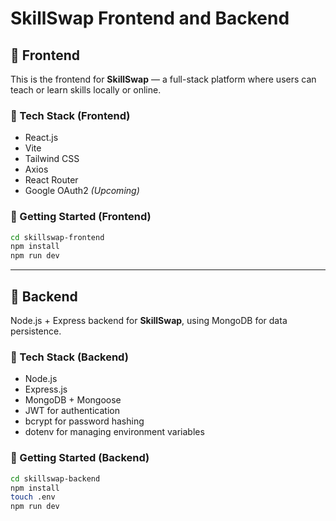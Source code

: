 # SkillSwap Frontend and Backend

## 🔹 Frontend

This is the frontend for **SkillSwap** — a full-stack platform where users can teach or learn skills locally or online.

### 🧰 Tech Stack (Frontend)
- React.js  
- Vite  
- Tailwind CSS  
- Axios  
- React Router  
- Google OAuth2 *(Upcoming)*

### 🚀 Getting Started (Frontend)

```bash
cd skillswap-frontend
npm install
npm run dev
```

---

## 🔸 Backend

Node.js + Express backend for **SkillSwap**, using MongoDB for data persistence.

### 🧰 Tech Stack (Backend)
- Node.js  
- Express.js  
- MongoDB + Mongoose  
- JWT for authentication  
- bcrypt for password hashing  
- dotenv for managing environment variables

### 🚀 Getting Started (Backend)

```bash
cd skillswap-backend
npm install
touch .env
npm run dev
```
